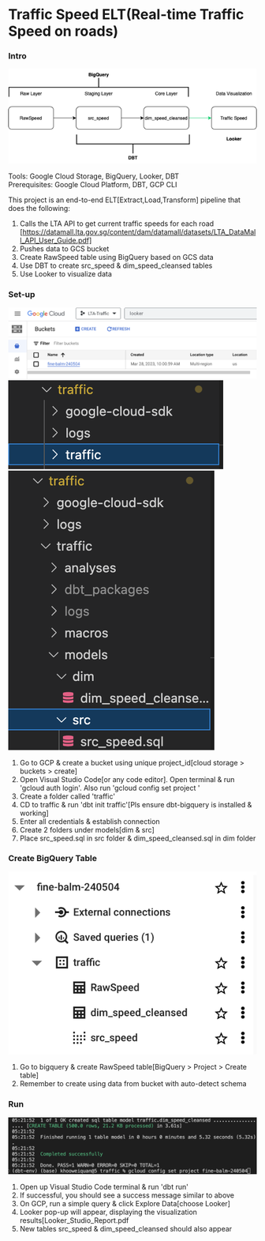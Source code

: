 # Traffic Speed ELT(Real-time Traffic Speed on roads)

### Intro
![alt text](https://github.com/kwquan/Traffic/blob/main/process.png)

Tools: Google Cloud Storage, BigQuery, Looker, DBT <br>
Prerequisites: Google Cloud Platform, DBT, GCP CLI

This project is an end-to-end ELT[Extract,Load,Transform] pipeline that does the following:
1) Calls the LTA API to get current traffic speeds for each road
[https://datamall.lta.gov.sg/content/dam/datamall/datasets/LTA_DataMall_API_User_Guide.pdf]
2) Pushes data to GCS bucket
3) Create RawSpeed table using BigQuery based on GCS data
4) Use DBT to create src_speed & dim_speed_cleansed tables
5) Use Looker to visualize data

### Set-up
![alt text](https://github.com/kwquan/Traffic/blob/main/bucket.png)
![alt text](https://github.com/kwquan/Traffic/blob/main/folders.png)
![alt text](https://github.com/kwquan/Traffic/blob/main/folders_2.png)
1) Go to GCP & create a bucket using unique project_id[cloud storage > buckets > create]
2) Open Visual Studio Code[or any code editor]. Open terminal & run 'gcloud auth login'. Also run 'gcloud config set project <project-id>' 
3) Create a folder called 'traffic'
4) CD to traffic & run 'dbt init traffic'[Pls ensure dbt-bigquery is installed & working]
5) Enter all credentials & establish connection  
6) Create 2 folders under models[dim & src]
7) Place src_speed.sql in src folder & dim_speed_cleansed.sql in dim folder
  
### Create BigQuery Table
![alt text](https://github.com/kwquan/Traffic/blob/main/bigquery.png)
1) Go to bigquery & create RawSpeed table[BigQuery > Project > Create table]
2) Remember to create using data from bucket with auto-detect schema
  
### Run 
![alt text](https://github.com/kwquan/Traffic/blob/main/dbt.png)
1) Open up Visual Studio Code terminal & run 'dbt run'
2) If successful, you should see a success message similar to above
3) On GCP, run a simple query & click Explore Data[choose Looker]
4) Looker pop-up will appear, displaying the visualization results[Looker_Studio_Report.pdf
5) New tables src_speed & dim_speed_cleansed should also appear


